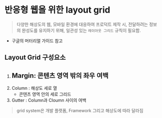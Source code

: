 #  반응형 웹을 위한 layout grid

>  다양한 해상도의 웹, 모바일 환경에 대응하여 프로덕트 제작 시, 전달하려는 정보의 완성도를 유지하기 위해, 일관성 있는 `레이아웃 그리드` 규칙이 필요함.



- 구글의 머터리얼 가이드 참고

## Layout Grid 구성요소

1. Margin: 콘텐츠 영역 밖의 좌우 여백
   - 
2. Column : 해상도 세로 열
   - 콘텐츠 영역 안의 세로 그리드
3. Gutter : Column과 Cloumn 사이의 여백



> grid system은 개발 플랫폼, Framework 그리고 해상도에 따라 달라짐

